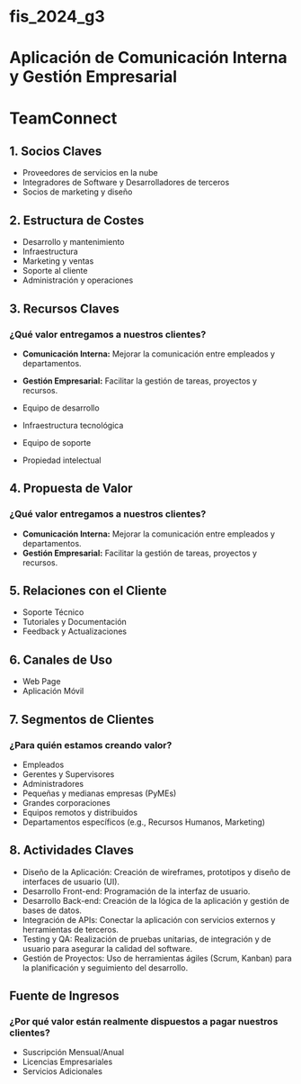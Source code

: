 # fis_2024_g3
# Aplicación de Comunicación Interna y Gestión Empresarial

# TeamConnect

## 1. Socios Claves

- Proveedores de servicios en la nube
- Integradores de Software y Desarrolladores de terceros
- Socios de marketing y diseño

## 2. Estructura de Costes

- Desarrollo y mantenimiento
- Infraestructura
- Marketing y ventas
- Soporte al cliente
- Administración y operaciones

## 3. Recursos Claves

### ¿Qué valor entregamos a nuestros clientes?

- **Comunicación Interna:** Mejorar la comunicación entre empleados y departamentos.
- **Gestión Empresarial:** Facilitar la gestión de tareas, proyectos y recursos.

- Equipo de desarrollo
- Infraestructura tecnológica
- Equipo de soporte
- Propiedad intelectual

## 4. Propuesta de Valor

### ¿Qué valor entregamos a nuestros clientes?

- **Comunicación Interna:** Mejorar la comunicación entre empleados y departamentos.
- **Gestión Empresarial:** Facilitar la gestión de tareas, proyectos y recursos.

## 5. Relaciones con el Cliente

- Soporte Técnico
- Tutoriales y Documentación
- Feedback y Actualizaciones

## 6. Canales de Uso

- Web Page
- Aplicación Móvil

## 7. Segmentos de Clientes

### ¿Para quién estamos creando valor?

- Empleados
- Gerentes y Supervisores
- Administradores
- Pequeñas y medianas empresas (PyMEs)
- Grandes corporaciones
- Equipos remotos y distribuidos
- Departamentos específicos (e.g., Recursos Humanos, Marketing)

## 8. Actividades Claves

- Diseño de la Aplicación: Creación de wireframes, prototipos y diseño de interfaces de usuario (UI).
- Desarrollo Front-end: Programación de la interfaz de usuario.
- Desarrollo Back-end: Creación de la lógica de la aplicación y gestión de bases de datos.
- Integración de APIs: Conectar la aplicación con servicios externos y herramientas de terceros.
- Testing y QA: Realización de pruebas unitarias, de integración y de usuario para asegurar la calidad del software.
- Gestión de Proyectos: Uso de herramientas ágiles (Scrum, Kanban) para la planificación y seguimiento del desarrollo.

## Fuente de Ingresos

### ¿Por qué valor están realmente dispuestos a pagar nuestros clientes?

- Suscripción Mensual/Anual
- Licencias Empresariales
- Servicios Adicionales

